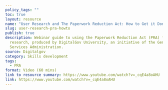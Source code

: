 ```yaml
---
policy_tags: ""
toc: true
layout: resource
name: "User Research and The Paperwork Reduction Act: How to Get it Done"
slug: user-research-pra-howto
publish: true
description: Webinar guide to using the Paperwork Reduction Act (PRA) for user
  research, produced by DigitalGov University, an initiative of the General
  Services Administration.
source: Digitalgov
category: Skills development
tags:
  - PRA
format: Video (60 mins)
link to resource summary: https://www.youtube.com/watch?v=_cqE4a8oAHU
link: https://www.youtube.com/watch?v=_cqE4a8oAHU
---
```

